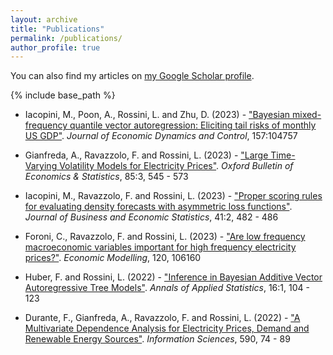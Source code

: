 ```yaml
---
layout: archive
title: "Publications"
permalink: /publications/
author_profile: true
---
```


You can also find my articles on <a href="https://scholar.google.com/citations?user=97jJTIEAAAAJ&hl=en">my Google Scholar profile</a>.

{% include base_path %}

* Iacopini, M., Poon, A., Rossini, L. and Zhu, D. (2023) - ["Bayesian mixed-frequency quantile vector autoregression: Eliciting tail risks of monthly US GDP"](https://www.sciencedirect.com/science/article/pii/S016518892300163X?via%3Dihub). _Journal of Economic Dynamics and Control_, 157:104757

* Gianfreda, A., Ravazzolo, F. and Rossini, L. (2023) - ["Large Time-Varying Volatility Models for Electricity Prices"](https://onlinelibrary.wiley.com/doi/10.1111/obes.12532). _Oxford Bulletin of Economics & Statistics_, 85:3, 545 - 573

* Iacopini, M., Ravazzolo, F. and Rossini, L. (2023) - ["Proper scoring rules for evaluating density forecasts with asymmetric loss functions"](https://amstat.tandfonline.com/doi/full/10.1080/07350015.2022.2035229). _Journal of Business and Economic Statistics_, 41:2, 482 - 486

* Foroni, C., Ravazzolo, F. and Rossini, L. (2023) - ["Are low frequency macroeconomic variables important for high frequency electricity prices?"](https://www.sciencedirect.com/science/article/pii/S0264999322003972?via%3Dihub). _Economic Modelling_, 120, 106160

* Huber, F. and Rossini, L. (2022) - ["Inference in Bayesian Additive Vector Autoregressive Tree Models"](https://projecteuclid.org/journals/annals-of-applied-statistics/volume-16/issue-1/Inference-in-Bayesian-additive-vector-autoregressive-tree-models/10.1214/21-AOAS1488.short). _Annals of Applied Statistics_, 16:1, 104 - 123

* Durante, F., Gianfreda, A., Ravazzolo, F. and Rossini, L. (2022) - ["A Multivariate Dependence Analysis for Electricity Prices, Demand and Renewable Energy Sources"](https://www.sciencedirect.com/science/article/pii/S0020025522000032). _Information Sciences_, 590, 74 - 89

